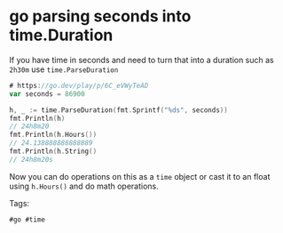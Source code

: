 # go parsing seconds into time.Duration

If you have time in seconds and need to turn that into a 
duration such as `2h30m` use `time.ParseDuration`

```go
# https://go.dev/play/p/6C_eVWyTeAD
var seconds = 86900

h, _ := time.ParseDuration(fmt.Sprintf("%ds", seconds))
fmt.Println(h)
// 24h8m20
fmt.Println(h.Hours())
// 24.138888888888889
fmt.Println(h.String()
// 24h8m20s
```

Now you can do operations on this as a `time` object or cast it
to an float using `h.Hours()` and do math operations.

Tags:

    #go #time
